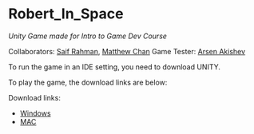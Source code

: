 # Robert_In_Space
*Unity Game made for Intro to Game Dev Course*

Collaborators: [Saif Rahman](https://github.com/SafeRamen), [Matthew Chan](https://github.com/chanmatthew)
Game Tester: [Arsen Akishev](https://github.com/arsenakishev)

To run the game in an IDE setting, you need to download UNITY.

To play the game, the download links are below:

Download links: 
  * [Windows](https://www.dropbox.com/s/6ps00nigpg2lxly/Robert%20In%20Space%20Windows.zip?dl=0)
  * [MAC](https://www.dropbox.com/s/1ep00bxkac861qb/Robert%20in%20Space%20MAC.zip?dl=0)
